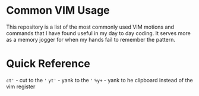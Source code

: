 # Common VIM Usage
This repository is a list of the most commonly used VIM motions and commands that I have found useful in my day to day coding. It serves more as a memory jogger for when my hands fail to remember the pattern.

# Quick Reference
`ct'` - cut to the `'`
`yt'` - yank to the `'`
`%y+` - yank to he clipboard instead of the vim register
